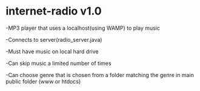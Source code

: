 internet-radio v1.0
===================

-MP3 player that uses a localhost(using WAMP) to play music

-Connects to server(radio_server.java)

-Must have music on local hard drive

-Can skip music a limited number of times

-Can choose genre that is chosen from a folder matching the genre in main public folder (www or htdocs)


